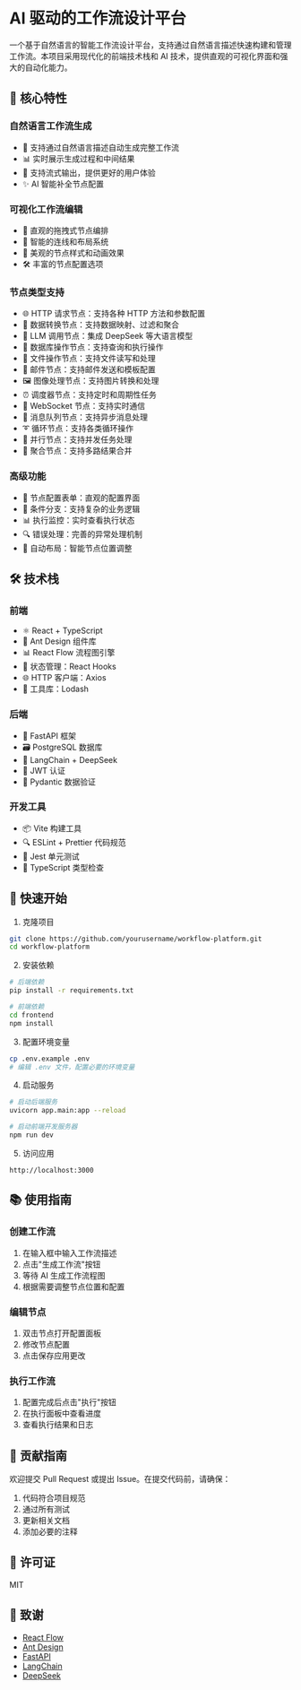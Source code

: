 # AI 驱动的工作流设计平台

一个基于自然语言的智能工作流设计平台，支持通过自然语言描述快速构建和管理工作流。本项目采用现代化的前端技术栈和 AI 技术，提供直观的可视化界面和强大的自动化能力。

## 🌟 核心特性

### 自然语言工作流生成
- 🤖 支持通过自然语言描述自动生成完整工作流
- 📊 实时展示生成过程和中间结果
- 🔄 支持流式输出，提供更好的用户体验
- ✨ AI 智能补全节点配置

### 可视化工作流编辑
- 📐 直观的拖拽式节点编排
- 🔗 智能的连线和布局系统
- 🎨 美观的节点样式和动画效果
- 🛠 丰富的节点配置选项

### 节点类型支持
- 🌐 HTTP 请求节点：支持各种 HTTP 方法和参数配置
- 🔄 数据转换节点：支持数据映射、过滤和聚合
- 🤖 LLM 调用节点：集成 DeepSeek 等大语言模型
- 💾 数据库操作节点：支持查询和执行操作
- 📁 文件操作节点：支持文件读写和处理
- 📧 邮件节点：支持邮件发送和模板配置
- 🖼 图像处理节点：支持图片转换和处理
- ⏰ 调度器节点：支持定时和周期性任务
- 🔌 WebSocket 节点：支持实时通信
- 📨 消息队列节点：支持异步消息处理
- ➰ 循环节点：支持各类循环操作
- 🔀 并行节点：支持并发任务处理
- 🔄 聚合节点：支持多路结果合并

### 高级功能
- 📝 节点配置表单：直观的配置界面
- 🎯 条件分支：支持复杂的业务逻辑
- 📊 执行监控：实时查看执行状态
- 🔍 错误处理：完善的异常处理机制
- 🔄 自动布局：智能节点位置调整

## 🛠 技术栈

### 前端
- ⚛️ React + TypeScript
- 🎨 Ant Design 组件库
- 📊 React Flow 流程图引擎
- 🔄 状态管理：React Hooks
- 🌐 HTTP 客户端：Axios
- 🎯 工具库：Lodash

### 后端
- 🚀 FastAPI 框架
- 🗃 PostgreSQL 数据库
- 🤖 LangChain + DeepSeek
- 🔐 JWT 认证
- 📝 Pydantic 数据验证

### 开发工具
- 📦 Vite 构建工具
- 🔍 ESLint + Prettier 代码规范
- 🧪 Jest 单元测试
- 📝 TypeScript 类型检查

## 🚀 快速开始

1. 克隆项目
```bash
git clone https://github.com/yourusername/workflow-platform.git
cd workflow-platform
```

2. 安装依赖
```bash
# 后端依赖
pip install -r requirements.txt

# 前端依赖
cd frontend
npm install
```

3. 配置环境变量
```bash
cp .env.example .env
# 编辑 .env 文件，配置必要的环境变量
```

4. 启动服务
```bash
# 启动后端服务
uvicorn app.main:app --reload

# 启动前端开发服务器
npm run dev
```

5. 访问应用
```
http://localhost:3000
```

## 📚 使用指南

### 创建工作流
1. 在输入框中输入工作流描述
2. 点击"生成工作流"按钮
3. 等待 AI 生成工作流程图
4. 根据需要调整节点位置和配置

### 编辑节点
1. 双击节点打开配置面板
2. 修改节点配置
3. 点击保存应用更改

### 执行工作流
1. 配置完成后点击"执行"按钮
2. 在执行面板中查看进度
3. 查看执行结果和日志

## 🤝 贡献指南

欢迎提交 Pull Request 或提出 Issue。在提交代码前，请确保：

1. 代码符合项目规范
2. 通过所有测试
3. 更新相关文档
4. 添加必要的注释

## 📄 许可证

MIT

## 🙏 致谢

- [React Flow](https://reactflow.dev/)
- [Ant Design](https://ant.design/)
- [FastAPI](https://fastapi.tiangolo.com/)
- [LangChain](https://langchain.org/)
- [DeepSeek](https://deepseek.com/) 